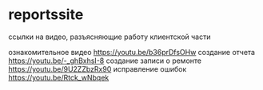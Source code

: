# reportssite

ссылки на видео, разъясняющие работу клиентской части

ознакомительное видео https://youtu.be/b36prDfsOHw
создание отчета https://youtu.be/-_ghBxhsI-8
создание записи о ремонте https://youtu.be/9U2ZZbzRx90
исправление ошибок https://youtu.be/Rtck_wNbqek

